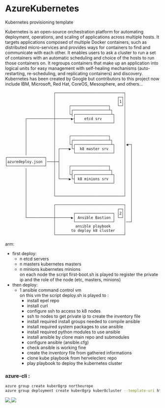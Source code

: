 # AzureKubernetes
Kubernetes provisioning template

Kubernetes is an open-source orchestration platform for automating deployment, operations, and scaling of applications across multiple hosts. It targets applications composed of multiple Docker containers, such as distributed micro-services and provides ways for containers to find and communicate with each other. It enables users to ask a cluster to run a set of containers with an automatic scheduling and choice of the hosts to run those containers on. It regroups containers that make up an application into logical units for easy management with self-healing mechanisms (auto-restarting, re-scheduling, and replicating containers) and discovery. Kubernetes has been created by Google but contributors to this project now include IBM, Microsoft, Red Hat, CoreOS, Mesosphere, and others… 


                          ┌───────────────────────────────┐
                          │                            ┌─┐│
                          │                            │1││
                          │      ┌─────────────────┐   └─┘│
                          │      │┌────────────────┴┐     │
                          │      └┤┌────────────────┴┐    │
             ┌────────────┼───────▶┤    etcd srv     │    │
             │            │        └─────────────────┘    │
             │            │                               │
             │            │                               │
             │            │      ┌─────────────────┐      │
             │            │      │┌────────────────┴┐     │
             │            │      └┤┌────────────────┴┐    │◀─┐
             │            │ ┌────▶└┤  k8 master srv  │    │  │
             │            │ │      └─────────────────┘    │  │
    ┌─────────────────┐   │ │                             │  │
    │azuredeploy.json │───┼─┤                             │  │
    └─────────────────┘   │ │    ┌─────────────────┐      │  │
             │            │ │    │┌────────────────┴┐     │  │
             │            │ │    └┤┌────────────────┴┐    │  │
             │            │ └────▶└┤ k8 minions srv  │    │  │
             │            │        └─────────────────┘    │  │
             │            │                               │  │
             │            │                               │  │
             │            └───────────────────────────────┘  │
             │                                               │
             │            ┌───────────────────────────────┐  │
             │            │                            ┌─┐│  │
             │            │        ┌─────────────────┐ │2││  │
             └────────────┼───────▶│ Ansible Bastion │ └─┘│  │
                          │        └─────────────────┘    │──┘
                          │         ansible playbook      │
                          │       to deploy k8 cluster    │
                          └───────────────────────────────┘

arm:  
  - first deploy:
    - n etcd servers  
    - n masters kubernetes masters  
    - n minions kubernetes minions  
    on each node the script first-boot.sh is played to register the private ip and the role of the node (etc, masters, minions) 
  - then deploy:  
    - 1 ansible command control vm  
    on this vm the script deploy.sh is played to : 
       - install epel repo
       - install curl
       - configure ssh to access to k8 nodes 
       - ssh to nodes to get private ip to create the inventory file
       - install required install groups needed to compile ansible
       - install required system packages to use ansible
       - install required python modules to use ansible
       - install ansible by clone main repo and submodules
       - configure ansible (ansible.cfg)
       - check ansible is working fine
       - create the inventory file from gathered informations
       - clone kube playbook from herveleclerc repo
       - play playbook to deploy the kubernetes cluster  




### azure-cli : 
```bash
azure group create kuber8grp northeurope
azure group deployment create kuber8grp kuber8cluster --template-uri https://raw.githubusercontent.com/DXFrance/AzureKubernetes/master/Kubernetes-Ansible-Centos-Azure/azuredeploy.json
```
<a href="https://portal.azure.com/#create/Microsoft.Template/uri/https%3A%2F%2Fraw.githubusercontent.com%2FDXFrance%2FAzureKubernetes%2Fmaster%2FKubernetes-Ansible-Centos-Azure%2Fazuredeploy.json" target="_blank">
    <img src="http://azuredeploy.net/deploybutton.png"/>
</a>
<a href="http://armviz.io/#/?load=https://raw.githubusercontent.com/DXFrance/AzureKubernetes/master/Kubernetes-Ansible-Centos-Azure/azuredeploy.json" target="_blank">
    <img src="http://armviz.io/visualizebutton.png"/>
</a>